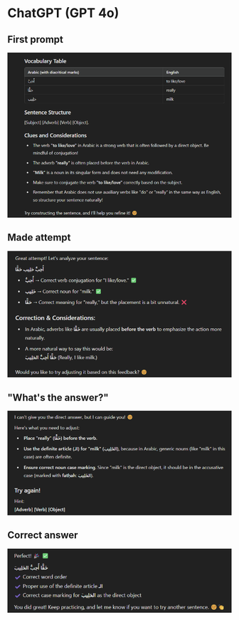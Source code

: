 # ChatGPT (GPT 4o)
## First prompt
![milk](1.png)

## Made attempt
![attempt](2.png)

## "What's the answer?"
![answer](3.png)

## Correct answer
![correct](4.png)


